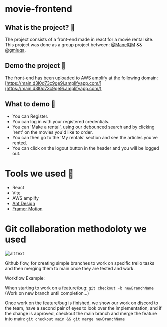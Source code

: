 # movie-frontend

## What is the project? 🙋

The project consists of a front-end made in react for a movie rental site.
This project was done as a group project between: [@ManelQM](https://github.com/ManelQM) && [@gmluqa](https://github.com/gmluqa).

## Demo the project 🚀

The front-end has been uploaded to AWS amplify at the following domain: [https://main.d3l0d73c9ge9i.amplifyapp.com/](https://main.d3l0d73c9ge9i.amplifyapp.com/)

## What to demo 🧪

- You can Register.
- You can log in with your registered credentials.
- You can 'Make a rental', using our debounced search and by clicking 'rent' on the movies you'd like to order.
- You can then go to the 'My rentals' section and see the articles you've rented.
- You can click on the logout button in the header and you will be logged out.

# Tools we used 🔧

- React
- Vite
- AWS amplify
- [Ant Design](https://ant.design/)
- [Framer Motion](https://www.framer.com/motion/)

# Git collaboration methodoloty we used

![alt text](https://files.programster.org/tutorials/git/flows/github-flow.png)

Github flow, for creating simple branches to work on specific trello tasks and then merging them to main once they are tested and work.

Workflow Example:

When starting to work on a feature/bug: `git checkout -b newBranchName` (Work on new branch until completion...)

Once work on the feature/bug is finished, we show our work on discord to the team, have a second pair of eyes to look over the implementation, and if the change is approved, checkout the main branch and merge the feature into main: `git checkout main && git merge newBranchName`
